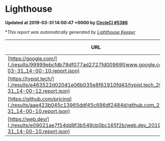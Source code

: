 
# Lighthouse

**Updated at 2019-03-31 14:00:47 +0000 by [CircleCI #5386](https://circleci.com/gh/ItinerisLtd/lighthouse-keeper-example/5386)**

**This report was automatically generated by [Lighthouse Keeper](https://github.com/itinerisltd/lighthouse-keeper)*

| URL | Performance | Accessibility | Best Practices | SEO | PWA | Updated At |
| --- | --- | --- | --- | --- | --- | --- |
| [https://google.com/](./results/99999ebcfdb78df077ad2727fd00969f/www.google.com_2019-03-31_14-00-10.report.json) | 0.95 | 0.71 | 0.93 | 0.82 | 0.58 | 2019-03-31T14:00:10.231Z |
| [https://typist.tech/](./results/e463522d02041e06b035e8f61910fd43/typist.tech_2019-03-31_14-00-12.report.json) | 1 |  |  |  |  | 2019-03-31T14:00:12.881Z |
| [https://github.com/pricing](./results/aae423b045c13965ddf45c696df2484d/github.com_2019-03-31_14-00-10.report.json) | 0.87 | 0.89 | 0.93 | 0.9 | 0.58 | 2019-03-31T14:00:10.568Z |
| [https://web.dev/](./results/e09021ae7f54dd9f3b549cb0bc165f2b/web.dev_2019-03-31_14-00-10.report.json) | 0.97 | 0.93 | 1 | 0.96 | 1 | 2019-03-31T14:00:10.820Z |
